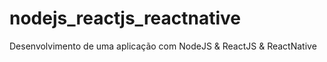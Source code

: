 # nodejs_reactjs_reactnative
Desenvolvimento de uma aplicação com NodeJS &amp; ReactJS &amp; ReactNative

